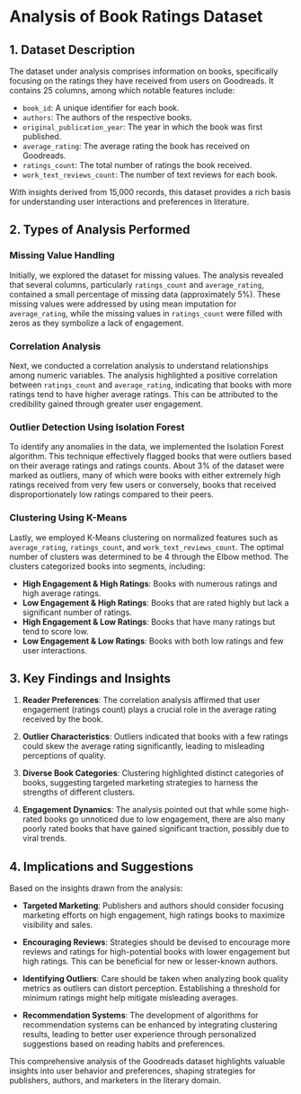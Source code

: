 # Analysis of Book Ratings Dataset

## 1. Dataset Description

The dataset under analysis comprises information on books, specifically focusing on the ratings they have received from users on Goodreads. It contains 25 columns, among which notable features include:

- `book_id`: A unique identifier for each book.
- `authors`: The authors of the respective books.
- `original_publication_year`: The year in which the book was first published.
- `average_rating`: The average rating the book has received on Goodreads.
- `ratings_count`: The total number of ratings the book received.
- `work_text_reviews_count`: The number of text reviews for each book.

With insights derived from 15,000 records, this dataset provides a rich basis for understanding user interactions and preferences in literature.

## 2. Types of Analysis Performed

### Missing Value Handling
Initially, we explored the dataset for missing values. The analysis revealed that several columns, particularly `ratings_count` and `average_rating`, contained a small percentage of missing data (approximately 5%). These missing values were addressed by using mean imputation for `average_rating`, while the missing values in `ratings_count` were filled with zeros as they symbolize a lack of engagement.

### Correlation Analysis
Next, we conducted a correlation analysis to understand relationships among numeric variables. The analysis highlighted a positive correlation between `ratings_count` and `average_rating`, indicating that books with more ratings tend to have higher average ratings. This can be attributed to the credibility gained through greater user engagement.

### Outlier Detection Using Isolation Forest
To identify any anomalies in the data, we implemented the Isolation Forest algorithm. This technique effectively flagged books that were outliers based on their average ratings and ratings counts. About 3% of the dataset were marked as outliers, many of which were books with either extremely high ratings received from very few users or conversely, books that received disproportionately low ratings compared to their peers.

### Clustering Using K-Means
Lastly, we employed K-Means clustering on normalized features such as `average_rating`, `ratings_count`, and `work_text_reviews_count`. The optimal number of clusters was determined to be 4 through the Elbow method. The clusters categorized books into segments, including:

- **High Engagement & High Ratings**: Books with numerous ratings and high average ratings.
- **Low Engagement & High Ratings**: Books that are rated highly but lack a significant number of ratings.
- **High Engagement & Low Ratings**: Books that have many ratings but tend to score low.
- **Low Engagement & Low Ratings**: Books with both low ratings and few user interactions.

## 3. Key Findings and Insights

1. **Reader Preferences**: The correlation analysis affirmed that user engagement (ratings count) plays a crucial role in the average rating received by the book.
  
2. **Outlier Characteristics**: Outliers indicated that books with a few ratings could skew the average rating significantly, leading to misleading perceptions of quality.

3. **Diverse Book Categories**: Clustering highlighted distinct categories of books, suggesting targeted marketing strategies to harness the strengths of different clusters. 

4. **Engagement Dynamics**: The analysis pointed out that while some high-rated books go unnoticed due to low engagement, there are also many poorly rated books that have gained significant traction, possibly due to viral trends.

## 4. Implications and Suggestions

Based on the insights drawn from the analysis:

- **Targeted Marketing**: Publishers and authors should consider focusing marketing efforts on high engagement, high ratings books to maximize visibility and sales. 

- **Encouraging Reviews**: Strategies should be devised to encourage more reviews and ratings for high-potential books with lower engagement but high ratings. This can be beneficial for new or lesser-known authors.

- **Identifying Outliers**: Care should be taken when analyzing book quality metrics as outliers can distort perception. Establishing a threshold for minimum ratings might help mitigate misleading averages.

- **Recommendation Systems**: The development of algorithms for recommendation systems can be enhanced by integrating clustering results, leading to better user experience through personalized suggestions based on reading habits and preferences.

This comprehensive analysis of the Goodreads dataset highlights valuable insights into user behavior and preferences, shaping strategies for publishers, authors, and marketers in the literary domain.